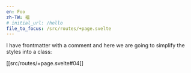 ```yaml
---
en: Foo
zh-TW: 福
# initial_url: /hello
file_to_focus: /src/routes/+page.svelte
---
```


I have frontmatter with a comment and here we are going to simplify the styles into a class:

[[src/routes/+page.svelte#04]]  
